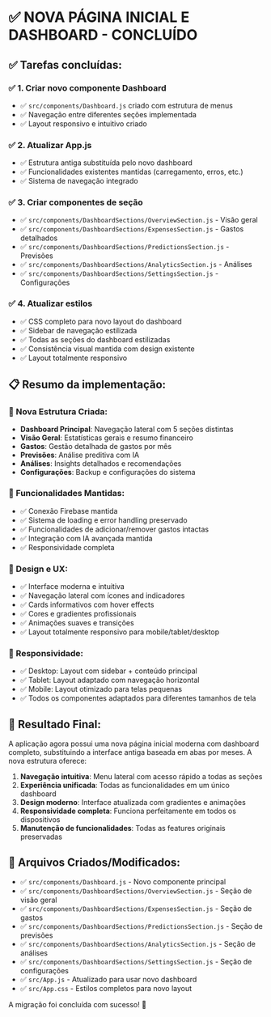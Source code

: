 # ✅ NOVA PÁGINA INICIAL E DASHBOARD - CONCLUÍDO

## ✅ Tarefas concluídas:

### ✅ 1. Criar novo componente Dashboard
- ✅ `src/components/Dashboard.js` criado com estrutura de menus
- ✅ Navegação entre diferentes seções implementada
- ✅ Layout responsivo e intuitivo criado

### ✅ 2. Atualizar App.js
- ✅ Estrutura antiga substituída pelo novo dashboard
- ✅ Funcionalidades existentes mantidas (carregamento, erros, etc.)
- ✅ Sistema de navegação integrado

### ✅ 3. Criar componentes de seção
- ✅ `src/components/DashboardSections/OverviewSection.js` - Visão geral
- ✅ `src/components/DashboardSections/ExpensesSection.js` - Gastos detalhados
- ✅ `src/components/DashboardSections/PredictionsSection.js` - Previsões
- ✅ `src/components/DashboardSections/AnalyticsSection.js` - Análises
- ✅ `src/components/DashboardSections/SettingsSection.js` - Configurações

### ✅ 4. Atualizar estilos
- ✅ CSS completo para novo layout do dashboard
- ✅ Sidebar de navegação estilizada
- ✅ Todas as seções do dashboard estilizadas
- ✅ Consistência visual mantida com design existente
- ✅ Layout totalmente responsivo

## 📋 Resumo da implementação:

### 🎯 Nova Estrutura Criada:
- **Dashboard Principal**: Navegação lateral com 5 seções distintas
- **Visão Geral**: Estatísticas gerais e resumo financeiro
- **Gastos**: Gestão detalhada de gastos por mês
- **Previsões**: Análise preditiva com IA
- **Análises**: Insights detalhados e recomendações
- **Configurações**: Backup e configurações do sistema

### 🚀 Funcionalidades Mantidas:
- ✅ Conexão Firebase mantida
- ✅ Sistema de loading e error handling preservado
- ✅ Funcionalidades de adicionar/remover gastos intactas
- ✅ Integração com IA avançada mantida
- ✅ Responsividade completa

### 🎨 Design e UX:
- ✅ Interface moderna e intuitiva
- ✅ Navegação lateral com ícones and indicadores
- ✅ Cards informativos com hover effects
- ✅ Cores e gradientes profissionais
- ✅ Animações suaves e transições
- ✅ Layout totalmente responsivo para mobile/tablet/desktop

### 📱 Responsividade:
- ✅ Desktop: Layout com sidebar + conteúdo principal
- ✅ Tablet: Layout adaptado com navegação horizontal
- ✅ Mobile: Layout otimizado para telas pequenas
- ✅ Todos os componentes adaptados para diferentes tamanhos de tela

## 🎉 Resultado Final:
A aplicação agora possui uma nova página inicial moderna com dashboard completo, substituindo a interface antiga baseada em abas por meses. A nova estrutura oferece:

1. **Navegação intuitiva**: Menu lateral com acesso rápido a todas as seções
2. **Experiência unificada**: Todas as funcionalidades em um único dashboard
3. **Design moderno**: Interface atualizada com gradientes e animações
4. **Responsividade completa**: Funciona perfeitamente em todos os dispositivos
5. **Manutenção de funcionalidades**: Todas as features originais preservadas

## 📂 Arquivos Criados/Modificados:
- ✅ `src/components/Dashboard.js` - Novo componente principal
- ✅ `src/components/DashboardSections/OverviewSection.js` - Seção de visão geral
- ✅ `src/components/DashboardSections/ExpensesSection.js` - Seção de gastos
- ✅ `src/components/DashboardSections/PredictionsSection.js` - Seção de previsões
- ✅ `src/components/DashboardSections/AnalyticsSection.js` - Seção de análises
- ✅ `src/components/DashboardSections/SettingsSection.js` - Seção de configurações
- ✅ `src/App.js` - Atualizado para usar novo dashboard
- ✅ `src/App.css` - Estilos completos para novo layout

A migração foi concluída com sucesso! 🎊
